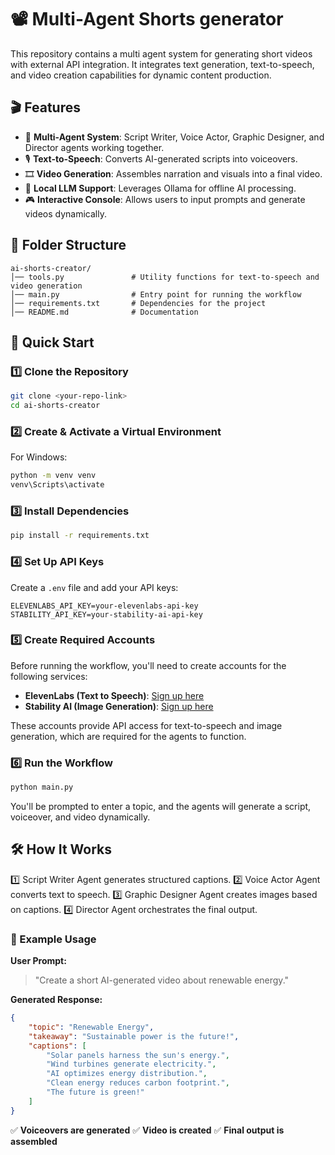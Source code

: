 # 📽️ Multi-Agent Shorts generator
This repository contains a multi agent system for generating short videos with external API integration. It integrates text generation, text-to-speech, and video creation capabilities for dynamic content production.

## 🎬 Features
- 🤖 **Multi-Agent System**: Script Writer, Voice Actor, Graphic Designer, and Director agents working together.
- 🎙️ **Text-to-Speech**: Converts AI-generated scripts into voiceovers.
- 🎞️ **Video Generation**: Assembles narration and visuals into a final video.
- 🏡 **Local LLM Support**: Leverages Ollama for offline AI processing.
- 🎮 **Interactive Console**: Allows users to input prompts and generate videos dynamically.

## 📂 Folder Structure
```
ai-shorts-creator/
│── tools.py               # Utility functions for text-to-speech and video generation
│── main.py                # Entry point for running the workflow
│── requirements.txt       # Dependencies for the project
│── README.md              # Documentation
```

## 🚀 Quick Start

### 1️⃣ Clone the Repository
```bash
git clone <your-repo-link>
cd ai-shorts-creator
```

### 2️⃣ Create & Activate a Virtual Environment
For Windows:
```bash
python -m venv venv
venv\Scripts\activate
```

### 3️⃣ Install Dependencies
```bash
pip install -r requirements.txt
```

### 4️⃣ Set Up API Keys
Create a `.env` file and add your API keys:
```
ELEVENLABS_API_KEY=your-elevenlabs-api-key
STABILITY_API_KEY=your-stability-ai-api-key
```
### 5️⃣ Create Required Accounts  
Before running the workflow, you'll need to create accounts for the following services:  

- **ElevenLabs (Text to Speech)**: [Sign up here](https://try.elevenlabs.io/)
- **Stability AI (Image Generation)**: [Sign up here](https://platform.stability.ai/)  

These accounts provide API access for text-to-speech and image generation, which are required for the agents to function.

### 6️⃣ Run the Workflow
```bash
python main.py
```
You'll be prompted to enter a topic, and the agents will generate a script, voiceover, and video dynamically.

## 🛠️ How It Works
1️⃣ Script Writer Agent generates structured captions.
2️⃣ Voice Actor Agent converts text to speech.
3️⃣ Graphic Designer Agent creates images based on captions.
4️⃣ Director Agent orchestrates the final output.

### 🎯 Example Usage
**User Prompt:**
> "Create a short AI-generated video about renewable energy."

**Generated Response:**
```json
{
    "topic": "Renewable Energy",
    "takeaway": "Sustainable power is the future!",
    "captions": [
        "Solar panels harness the sun's energy.",
        "Wind turbines generate electricity.",
        "AI optimizes energy distribution.",
        "Clean energy reduces carbon footprint.",
        "The future is green!"
    ]
}
```
✅ **Voiceovers are generated**
✅ **Video is created**
✅ **Final output is assembled**



